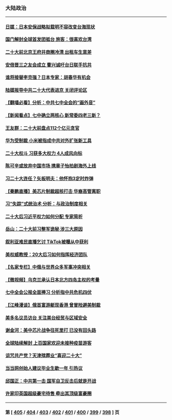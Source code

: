 ### 大陆政治
---
#### [日媒：日本安保战略拟载明不容改变台海现状](../../pages/ncid277/n13844366.md) 
#### [国门解封全球首发团抵台 旅客：很喜欢台湾](../../pages/ncid277/n13844338.md) 
#### [二十大前北京王府井商圈冷清 出租车生意差](../../pages/ncid277/n13844308.md) 
#### [安倍晋三之友会成立 曹兴诚吁台日联手抗共](../../pages/ncid277/n13844164.md) 
#### [谁将接替李克强？日本专家：胡春华有机会](../../pages/ncid277/n13844060.md) 
#### [陆媒报导中共二十大代表进京  关闭评论区](../../pages/ncid277/n13844272.md) 
#### [【翻墙必看】分析：中共七中全会的“画外音”](../../pages/ncid277/n13844271.md) 
#### [【新闻看点】七中确立两核心 新常委四老三新？](../../pages/ncid277/n13844084.md) 
#### [王友群：二十大前盘点112个亿元贪官](../../pages/ncid277/n13844182.md) 
#### [华为受制裁 小米被指成中共对外扩张新工具](../../pages/ncid277/n13844067.md) 
#### [二十大权斗 习获多大权力 4人成风向标](../../pages/ncid277/n13844080.md) 
#### [陈可辛或放弃中国市场 携章子怡拍剧海外上线](../../pages/ncid277/n13844102.md) 
#### [习二十大连任？矢板明夫：他怀抱3定时炸弹](../../pages/ncid277/n13843975.md) 
#### [【秦鹏直播】美芯片制裁超核打击 华裔高管离职](../../pages/ncid277/n13843939.md) 
#### [习“失踪”式统治术 分析：与政治制度相关](../../pages/ncid277/n13843806.md) 
#### [二十大后习近平权力如何分配 专家简析](../../pages/ncid277/n13843991.md) 
#### [岳山：二十大前习整军诡秘 涉三大原因](../../pages/ncid277/n13843759.md) 
#### [叙利亚难民直播乞讨 TikTok被曝从中获利](../../pages/ncid277/n13843981.md) 
#### [美权威教授：20大后习如何指挥经济团队](../../pages/ncid277/n13843341.md) 
#### [【名家专栏】中俄与世界众多军事冲突相关](../../pages/ncid277/n13843882.md) 
#### [【微视频】乌克兰承认日本北方四岛主权的考量](../../pages/ncid277/n13843937.md) 
#### [七中全会公报全面捧习 分析指中共危机四伏](../../pages/ncid277/n13843828.md) 
#### [【江峰漫谈】俄首富游艇现香港 曾冒险避美制裁](../../pages/ncid277/n13843839.md) 
#### [美多名议员访台 关注美台经贸与区域安全](../../pages/ncid277/n13843778.md) 
#### [谢金河：美中芯片战争往死里打 已没有回头路](../../pages/ncid277/n13843776.md) 
#### [全球陆续解封 上百国家欢迎未接种疫苗游客](../../pages/ncid277/n13843840.md) 
#### [诅咒共产党？天津殡葬业“喜迎二十大”](../../pages/ncid277/n13843777.md) 
#### [当当网创始人建议毕业生歇一年 引热议](../../pages/ncid277/n13843779.md) 
#### [邱国正：中共第一击 国军自卫反击后就是开战](../../pages/ncid277/n13843607.md) 
#### [许家印英国超级豪宅待售 牵出其顶级富豪圈](../../pages/ncid277/n13843649.md) 

---
#### 第 [ [405](./405.md) / [404](./404.md) / [403](./403.md) / [402](./402.md) / [401](./401.md) / [400](./400.md) / [399](./399.md) / [398](./398.md) ] 页
